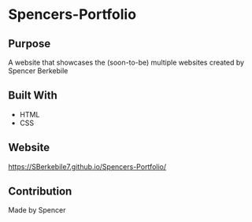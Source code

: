 # Spencers-Portfolio

## Purpose
A website that showcases the (soon-to-be) multiple websites created by Spencer Berkebile

## Built With
* HTML
* CSS

## Website
https://SBerkebile7.github.io/Spencers-Portfolio/

## Contribution
Made by Spencer
